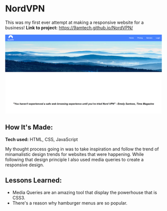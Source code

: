 # NordVPN
This was my first ever attempt at making a responsive website for a business! 
**Link to project:** https://9amtech.github.io/NordVPN/

![Thumbnail for NordVPN.](https://github.com/9AMTech/NordVPN/blob/main/thumbnail.png?raw=true)

## How It's Made:

**Tech used:** HTML, CSS, JavaScript

My thought process going in was to take inspiration and follow the trend of minamalistic design trends for websites that
were happening. While following that design principle I also used media queries to create a responsive design.

## Lessons Learned:

- Media Queries are an amazing tool that display the powerhouse that is CSS3.
- There's a reason why hamburger menus are so popular.
